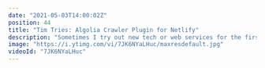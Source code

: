 ```yaml
---
date: "2021-05-03T14:00:02Z"
position: 44
title: "Tim Tries: Algolia Crawler Plugin for Netlify"
description: "Sometimes I try out new tech or web services for the first time. I give feedback as I go, in real-time. This is the #timtries Series.\n\nIn this episode I try out the Algolia Crawler for #Netlify.\n\nConclusion: you should try this out! I’ll use this on all my Jamstack websites going forward. Wow!\n\nWant to try #Algolia for free yourself? Use my affiliate link: https://utm.io/udjGK\n\nDisclaimer: I'm an Algolia ambassador, for this video my opinions are honest and real time.\n\nFind Algolia here:\nhttps://utm.io/udjGK\nhttps://twitter.com/Algolia\n\nFollow me here:\nWebsite: https://timbenniks.dev/\nTwitter: https://twitter.com/timbenniks\nGithub: https://github.com/timbenniks"
image: "https://i.ytimg.com/vi/7JK6NYaLHuc/maxresdefault.jpg"
videoId: "7JK6NYaLHuc"
---
```


